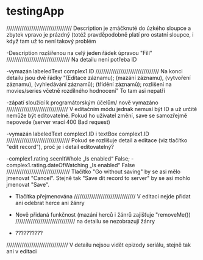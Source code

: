 # testingApp
//////////////////////////////////
Description je zmáčknuté do úzkého sloupce a zbytek vpravo je prázdný (totéž pravděpodobně platí pro ostatní sloupce, 
i když tam už to není takový problém

-Description rozšířenou na celý jeden řádek úpravou "Fill"
/////////////////////////////////
Na detailu není potřeba ID

-vymazán labeledText complex1.ID
/////////////////////////////////
Na konci detailu jsou dvě řádky "(Editace záznamu); (mazání záznamu), (vytvoření záznamu), (vyhledávání záznamů); 
(třídění záznamů); rozlišení na movies/series včetně rozdílného hodnocení" To tam asi nepatří 

-zápatí sloužící k programátorským účelům/ nově vymazáno
////////////////////////////////
V editačním módu jednak nemusí být ID a už určitě nemůže být editovatelné. Pokud ho uživatel změní, 
save se samozřejmě nepovede (server vrací 400 Bad request)


-vymazán labeledText complex1.ID i textBox complex1.ID
/////////////////////////////////
Pokud se rozlišuje detail a editace (viz tlačítko "edit record"), proč je i detail editovatelný?

-complex1.rating.seenItWhole „Is enabled“ False; 
-complex1.rating.dateOfWatching „Is enabled“ False
/////////////////////////////////
Tlačítko "Go without saving" by se asi mělo jmenovat "Cancel". 
Stejně tak "Save dit record to server" by se asi mohlo jmenovat "Save".

-	Tlačítka přejmenována
////////////////////////////////
	V editaci nejde přidat ani odebrat herce ani žánry

-	Nově přidaná funkčnost (mazání herců i žánrů zajišťuje "removeMe())
///////////////////////////////
na detailu se nezobrazují žánry
-	??????????

////////////////////////////////
	V detailu nejsou vidět epizody seriálu, stejně tak ani v editaci
